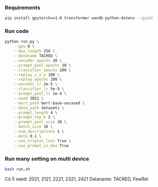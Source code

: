 ### Requirements

```bash
pip install gpytorch==1.0 transformer wandb python-dotenv --quiet
```


### Run code

```bash
python run.py \
    --gpu 0 \
    --max_length 256 \
    --dataname TACRED \
    --encoder_epochs 20 \
    --prompt_pool_epochs 20 \
    --classifier_epochs 200 \
    --replay_s_e_e 100 \
    --replay_epochs 200 \
    --encoder_lr 2e-5 \
    --classifier_lr 5e-5 \
    --prompt_pool_lr 1e-4 \
    --seed 2021 \
    --bert_path bert-base-uncased \
    --data_path datasets \
    --prompt_length 4 \
    --prompt_top_k 2 \
    --prompt_pool_size 20 \
    --batch_size 16 \
    --num_descriptions 1 \
    --beta 0.1 \
    --use_triplet_loss True \
    --use_prompt_in_des True 
```

### Run many setting on multi device

```bash
bash run.sh
```

Có 5 seed: 2021, 2121, 2221, 2321, 2421
Dataname: TACRED, FewRel

